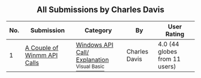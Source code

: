 ﻿<div align="center">

## All Submissions by Charles Davis

</div>

No.  | Submission | Category | By   | User Rating
---- | ---------- | -------- | ---- | -----------
1 | [A Couple of Winmm API Calls<br />](https://github.com/Planet-Source-Code/charles-davis-a-couple-of-winmm-api-calls__1-5340) | [Windows API Call/ Explanation<br /><sup>Visual Basic</sup>](../ByCategory/windows-api-call-explanation__1-39.md) | Charles Davis | 4.0 (44 globes from 11 users)
